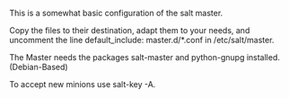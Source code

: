 This is a somewhat basic configuration of the salt master.

Copy the files to their destination, adapt them to your needs, and uncomment the line
default_include: master.d/*.conf
in /etc/salt/master.

The Master needs the packages salt-master and python-gnupg installed. (Debian-Based)

To accept new minions use salt-key -A.
